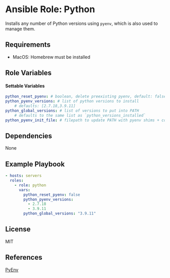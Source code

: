 # Ansible Role: Python

Installs any number of Python versions using `pyenv`, which is also used to manage them.

## Requirements

- MacOS: Homebrew must be installed

## Role Variables

#### Settable Variables
```yaml
python_reset_pyenv: # boolean, delete preexisting pyenv, default: false
python_pyenv_versions: # list of python versions to install
    # defaults: [2.7.18,3.9.11]
python_global_versions: # list of versions to put into PATH
    # defaults to the same list as `python_versions_installed`
python_pyenv_init_file: # filepath to update PATH with pyenv shims + completions. default: ~/.bashrc
```

## Dependencies

None

## Example Playbook
```yaml
- hosts: servers
  roles:
    - role: python
      vars:
        python_reset_pyenv: false
        python_pyenv_versions:
          - 2.7.18
          - 3.9.11
        python_global_versions: "3.9.11"
```

## License

MIT

## References

[PyEnv](https://github.com/pyenv/pyenv)

